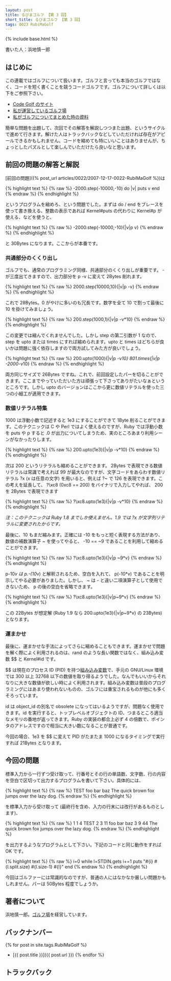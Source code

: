 ```yaml
---
layout: post
title: るびまゴルフ 【第 3 回】
short_title: るびまゴルフ 【第 3 回】
tags: 0023 RubiMaGolf
---
```

{% include base.html %}


書いた人：浜地慎一郎

## はじめに

この連載ではゴルフについて扱います。ゴルフと言っても本当のゴルフではなく、コードを短く書くことを競うコードゴルフです。ゴルフについて詳しくは以下をご参照下さい。

* [Code Golf のサイト](http://codegolf.com/)
* [私が運営しているゴルフ場](http://golf.shinh.org/)
* [私がゴルフについてまとめた時の資料](http://shinh.skr.jp/dat_dir/golf_prosym.pdf)


簡単な問題を出題して、次回でその解答を解説しつつまた出題、というサイクルで進めて行きます。解けた人はトラックバックなどしていただければ存在がアピールできるかもしれません。コードを縮めても特にいいことはありませんが、ちょっとしたパズルとして楽しんでいただけたら良いなと思います。

## 前回の問題の解答と解説

[前回の問題]({% post_url articles/0022/2007-12-17-0022-RubiMaGolf %})は

{% highlight text %}
{% raw %}
-2000.step(-10000,-10) do |v|
  puts v
end
{% endraw %}
{% endhighlight %}


というプログラムを縮めろ、という問題でした。まずは do / end をブレースを使って書き換える、整数の表示であれば Kernel#puts の代わりに Kernel#p が使える、などを使うと、

{% highlight text %}
{% raw %}
-2000.step(-10000,-10){|v|p v}
{% endraw %}
{% endhighlight %}


と 30Bytes になります。ここからが本番です。

### 共通部分のくくり出し

ゴルフでも、通常のプログラミング同様、共通部分のくくり出しが重要です。 - が三度出てきますので、出力部分を p -v に変えて 2Bytes 削れます。

{% highlight text %}
{% raw %}
2000.step(10000,10){|v|p -v}
{% endraw %}
{% endhighlight %}


これで 28Bytes。0 がやけに多いのも冗長です。数字を全て 10 で割って最後に 10 を掛けてみましょう。

{% highlight text %}
{% raw %}
200.step(1000,1){|v|p -v*10}
{% endraw %}
{% endhighlight %}


この変更では縮んでくれませんでした。しかし step の第二引数が 1 なので、step を upto または times にすれば縮められます。upto と times はどちらが良いかは問題に強く依存しますので両方試してみた方が良いでしょう。

{% highlight text %}
{% raw %}
200.upto(1000){|v|p -v*10}
801.times{|v|p -2000-v*10}
{% endraw %}
{% endhighlight %}


両方同じサイズで 26Bytes ですね。これで、前回設定したパーを切ることができます。ここまでやっていただいた方は頑張って下さってありがたいなぁというところです。しかし upto のバージョンはここから更に数値リテラルを使った三つの小細工が適用できます。

### 数値リテラル特集

1000 は浮動小数で記述すると 1e3 にすることができて 1Byte 削ることができます。このテクニックは C や Perl ではよく使えるのですが、Ruby では浮動小数を puts や p すると .0 が出力についてしまうため、実のところあまり利用シーンがなかったりします。

{% highlight text %}
{% raw %}
200.upto(1e3){|v|p -v*10}
{% endraw %}
{% endhighlight %}


次は 200 というリテラルも縮めることができます。 2Bytes で表現できる数値リテラルは常識で考えれば 99 が最大なのですが、文字コードをあらわす数値リテラル ?x (x は任意の文字) を用いると、例えば ?~ で 126 を表現できます。この考えを延長して、 ?\xc8 (0xc8 == 200) をバイナリで入力してやれば、 200 を 2Bytes で表現できます

{% highlight text %}
{% raw %}
?\xc8.upto(1e3){|v|p -v*10}
{% endraw %}
{% endhighlight %}


_注：このテクニックは Ruby 1.8 までしか使えません。1.9 では ?x が文字列リテラルに変更されたからです。_

最後に、10 もまだ縮みます。正確には -10 をもっと短く表現する方法があり、数値の補数演算子 ~ を使ってやると、 -10 == ~9 であることを利用して縮めることができます。

{% highlight text %}
{% raw %}
?\xc8.upto(1e3){|v|p ~9*v}
{% endraw %}
{% endhighlight %}


p-10*v は p.-(10*v) と解釈されるため、空白を入れて、 p(-10*v) であることを明示してやる必要がありました。しかし、 ~ は - と違い二項演算子として使用できないため、 p の後の空白を省略できます。

{% highlight text %}
{% raw %}
?\xc8.upto(1e3){|v|p~9*v}
{% endraw %}
{% endhighlight %}


この 22Bytes が想定解 (Ruby 1.9 なら 200.upto(1e3){|v|p~9*v} の 23Bytes) となります。

### 運まかせ

最後に、運まかせな手法によってさらに縮めることもできます。運まかせで問題を解く際によく利用されるのは、rand のような長い関数ではなく、組み込み変数 $$ と Kernel#id です。

$$ は現在のプロセス ID (PID) を持つ[組み込み変数](http://www.ruby-lang.org/ja/man/html/_C1C8A4DFB9FEA4DFCAD1BFF4.html)で、手元の GNU/Linux 環境では 300 以上 32768 以下の数値を取り得るようでした。なんでもいいからそれなりに大きな数値が欲しい時によく利用されます。組み込み変数は普段のプログラミングにはあまり使われないものの、ゴルフには重宝されるものが他にも多くそろっています。

id は object_id の別名で obsolete になってはいるようですが、問題なく使用できます。id を実行すると、トップレベルオブジェクトの ID、つまるところ適当なメモリの番地が返ってきます。Ruby の実装の都合上必ず 4 の倍数で、ポインタのアドレスですので相当に大きい数になることが普通です。

今回の場合、1e3 を $$ に変えて PID がたまたま 1000 になるタイミングで実行すれば 21Bytes となります。

## 今回の問題

標準入力から一行ずつ受け取って、行番号とその行の単語数、文字数、行の内容を空白で区切って出力するプログラムを書いて下さい。具体的には、

{% highlight text %}
{% raw %}
TEST
foo bar baz
The quick brown fox jumps over the lazy dog.
{% endraw %}
{% endhighlight %}


を標準入力から受け取って (最終行を含め、入力の行末には改行があるものとします)、

{% highlight text %}
{% raw %}
1 1 4 TEST
2 3 11 foo bar baz
3 9 44 The quick brown fox jumps over the lazy dog.
{% endraw %}
{% endhighlight %}


を出力するようなプログラムとして下さい。下記のコードと同じ動作をすれば OK です。

{% highlight text %}
{% raw %}
i=0
while l=STDIN.gets
  i+=1
  puts "#{i} #{l.split.size} #{l.size-1} #{l}"
end
{% endraw %}
{% endhighlight %}


今回はゴルファーには常識的なのですが、普通の人にはなかなか厳しい問題かもしれません。パーは 50Bytes 程度でしょうか。

## 著者について

浜地慎一郎。[ゴルフ場](http://golf.shinh.org/)を経営しています。

## バックナンバー

{% for post in site.tags.RubiMaGolf %}
  - [{{ post.title }}]({{ post.url }})
{% endfor %}

## トラックバック



